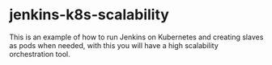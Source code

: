 # jenkins-k8s-scalability
This is an example of how to run Jenkins on Kubernetes and creating slaves as pods when needed, with this you will have a high scalability orchestration tool.
